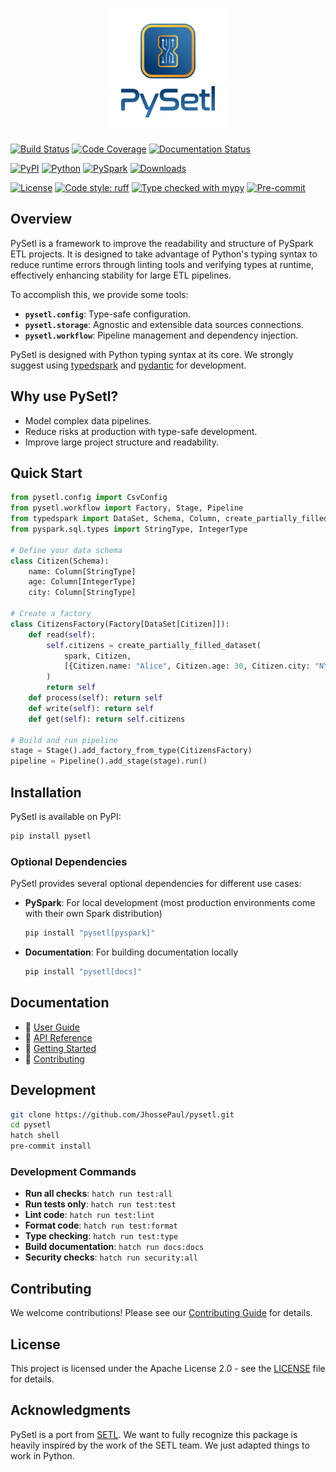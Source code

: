 <p align="center">
  <img src="./docs/assets/images/logo_name.png" alt="PySetl" width="200" />
</p>

[![Build Status](https://github.com/JhossePaul/pysetl/actions/workflows/build.yml/badge.svg)](https://github.com/JhossePaul/pysetl/actions/workflows/build.yml) [![Code Coverage](https://codecov.io/gh/JhossePaul/pysetl/branch/main/graph/badge.svg)](https://codecov.io/gh/JhossePaul/pysetl) [![Documentation Status](https://readthedocs.org/projects/pysetl/badge/?version=latest)](https://pysetl.readthedocs.io/en/latest/?badge=latest)

[![PyPI](https://img.shields.io/pypi/v/pysetl)](https://pypi.org/project/pysetl) [![Python](https://img.shields.io/badge/python-3.10+-blue.svg)](https://www.python.org/downloads/) [![PySpark](https://img.shields.io/badge/PySpark-3.4%2B-orange.svg?logo=apache-spark&logoColor=white)](https://spark.apache.org/docs/latest/) [![Downloads](https://img.shields.io/pypi/dm/pysetl.svg?color=blue&label=Installs&logo=pypi&logoColor=gold)](https://pypi.org/project/pysetl)

[![License](https://img.shields.io/badge/license-Apache%202.0-green.svg)](https://github.com/JhossePaul/pysetl/blob/main/LICENSE) [![Code style: ruff](https://img.shields.io/badge/code%20style-ruff-000000.svg)](https://github.com/astral-sh/ruff) [![Type checked with mypy](https://img.shields.io/badge/mypy-checked-blue.svg)](http://mypy-lang.org/) [![Pre-commit](https://img.shields.io/badge/pre--commit-enabled-brightgreen?logo=pre-commit&logoColor=white)](https://github.com/pre-commit/pre-commit)

## Overview

PySetl is a framework to improve the readability and structure of PySpark ETL
projects. It is designed to take advantage of Python's typing syntax to reduce
runtime errors through linting tools and verifying types at runtime, effectively
enhancing stability for large ETL pipelines.

To accomplish this, we provide some tools:

- **`pysetl.config`**: Type-safe configuration.
- **`pysetl.storage`**: Agnostic and extensible data sources connections.
- **`pysetl.workflow`**: Pipeline management and dependency injection.

PySetl is designed with Python typing syntax at its core. We strongly suggest
using [typedspark](https://typedspark.readthedocs.io/en/latest/) and
[pydantic](https://docs.pydantic.dev/latest/) for development.

## Why use PySetl?

- Model complex data pipelines.
- Reduce risks at production with type-safe development.
- Improve large project structure and readability.

## Quick Start

```python
from pysetl.config import CsvConfig
from pysetl.workflow import Factory, Stage, Pipeline
from typedspark import DataSet, Schema, Column, create_partially_filled_dataset
from pyspark.sql.types import StringType, IntegerType

# Define your data schema
class Citizen(Schema):
    name: Column[StringType]
    age: Column[IntegerType]
    city: Column[StringType]

# Create a factory
class CitizensFactory(Factory[DataSet[Citizen]]):
    def read(self):
        self.citizens = create_partially_filled_dataset(
            spark, Citizen,
            [{Citizen.name: "Alice", Citizen.age: 30, Citizen.city: "NYC"}]
        )
        return self
    def process(self): return self
    def write(self): return self
    def get(self): return self.citizens

# Build and run pipeline
stage = Stage().add_factory_from_type(CitizensFactory)
pipeline = Pipeline().add_stage(stage).run()
```

## Installation

PySetl is available on PyPI:

```bash
pip install pysetl
```

### Optional Dependencies

PySetl provides several optional dependencies for different use cases:

- **PySpark**: For local development (most production environments come with
their own Spark distribution)

  ```bash
  pip install "pysetl[pyspark]"
  ```

- **Documentation**: For building documentation locally
  ```bash
  pip install "pysetl[docs]"
  ```

## Documentation

- 📖 [User Guide](https://pysetl.readthedocs.io/en/latest/user-guide/configuration.html)
- 🔧 [API Reference](https://pysetl.readthedocs.io/en/latest/api/pysetl.html)
- 🚀 [Getting Started](https://pysetl.readthedocs.io/en/latest/getting-started.html)
- 🤝 [Contributing](https://pysetl.readthedocs.io/en/latest/contributing.html)

## Development

```bash
git clone https://github.com/JhossePaul/pysetl.git
cd pysetl
hatch shell
pre-commit install
```

### Development Commands

- **Run all checks**: `hatch run test:all`
- **Run tests only**: `hatch run test:test`
- **Lint code**: `hatch run test:lint`
- **Format code**: `hatch run test:format`
- **Type checking**: `hatch run test:type`
- **Build documentation**: `hatch run docs:docs`
- **Security checks**: `hatch run security:all`

## Contributing

We welcome contributions! Please see our
[Contributing Guide](https://pysetl.readthedocs.io/en/latest/contributing.html)
for details.

## License

This project is licensed under the Apache License 2.0 - see the
[LICENSE](https://github.com/JhossePaul/pysetl/blob/main/LICENSE) file for
details.

## Acknowledgments

PySetl is a port from [SETL](https://setl-framework.github.io/setl/). We want to
fully recognize this package is heavily inspired by the work of the SETL team.
We just adapted things to work in Python.
